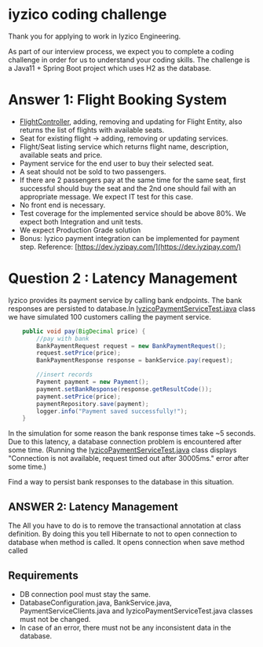 # iyzico coding challenge

Thank you for applying to work in Iyzico Engineering.

As part of our interview process, we expect you to complete a coding challenge in order for us to understand your coding skills. 
The challenge is a Java11 + Spring Boot project which uses H2 as the database.


# Answer 1: Flight Booking System


* [FlightController](src/main/java/com/iyzico/challenge/controller/FlightController.java),  adding, removing and updating for Flight Entity, also returns the list of flights with available seats.
* Seat for existing flight -> adding, removing or updating services. 
* Flight/Seat listing service which returns flight name, description, available seats and price.
* Payment service for the end user to buy their selected seat.
* A seat should not be sold to two passengers.
* If there are 2 passengers pay at the same time for the same seat, first successful should buy the seat and the 2nd one should fail with an appropriate message. We expect IT test for this case.
* No front end is necessary.
* Test coverage for the implemented service should be above 80%. We expect both Integration and unit tests.
* We expect Production Grade solution
* Bonus: Iyzico payment integration can be implemented for payment step. 
Reference: [https://dev.iyzipay.com/](https://dev.iyzipay.com/)


# Question 2 : Latency Management

Iyzico provides its payment service by calling bank endpoints. The bank responses are persisted to database.In [IyzicoPaymentServiceTest.java](src/test/java/com/iyzico/challenge/service/IyzicoPaymentServiceTest.java)
class we have simulated 100 customers calling the payment service.

```java
    public void pay(BigDecimal price) {
        //pay with bank
        BankPaymentRequest request = new BankPaymentRequest();
        request.setPrice(price);
        BankPaymentResponse response = bankService.pay(request);

        //insert records
        Payment payment = new Payment();
        payment.setBankResponse(response.getResultCode());
        payment.setPrice(price);
        paymentRepository.save(payment);
        logger.info("Payment saved successfully!");
    }
```

In the simulation for some reason the bank response times take ~5 seconds. Due to this latency, a database connection problem is encountered after some time. (Running the [IyzicoPaymentServiceTest.java](src/test/java/com/iyzico/challenge/service/IyzicoPaymentServiceTest.java)
class displays "Connection is not available, request timed out after 30005ms." error after some time.)

Find a way to persist bank responses to the database in this situation.

## ANSWER 2: Latency Management
The All you have to do is to remove the transactional annotation at class definition.
By doing this you tell Hibernate to not to open connection to database when method is called.
It opens connection when save method called

## Requirements

* DB connection pool must stay the same.
* DatabaseConfiguration.java, BankService.java, PaymentServiceClients.java and IyzicoPaymentServiceTest.java classes must not be changed.
* In case of an error, there must not be any inconsistent data in the database.





